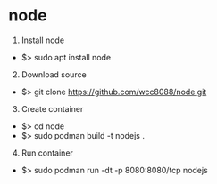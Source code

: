 # node

1. Install node
- $> sudo apt install node

2. Download source
- $> git clone https://github.com/wcc8088/node.git

3. Create container
- $> cd node
- $> sudo podman build -t nodejs .

4. Run container
- $> sudo podman run -dt -p 8080:8080/tcp nodejs
